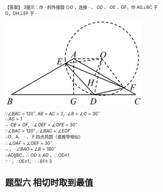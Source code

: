 【答案】 3提示：作 $\cdot$ 的外接圆 $\odot O$ ，连接 $\cdot$ 、 $O D$ 、 $O E$ 、OF，作 AG⊥BC 于 G，OH⊥EF 于 $\cdot$

![](<../../qs_image_DB/专题2-3_八种隐圆类最值问题，圆来如此简单（解析版）/e8e3c3f34d74ed6d3d4f5ebd581a65bc30fb4d60f8af9a32e33a15c9163af263.jpg>)

$\because \angle B A C = 1 2 0 ^ { \circ } , A B = A C = 2 , \therefore \angle B = \angle C = 3 0 ^ { \circ }$   
$\therefore A G = 1$   
$-$ $\cdot O E { = } O F , ~ \therefore \angle O E F { = } \angle O F E { = } 3 0 ^ { \circ }$   
$\because \angle B A C = 1 2 0 ^ { \circ } , \therefore \angle B A C = \angle E O F$   
∴O、A、 $\cdot$ 、 $F$ 四点共圆（或推导相似）  
$\therefore \angle O A F { = } \angle O E F { = } 3 0 ^ { \circ }$   
$-$ ， $\cdot \angle B A O + \angle B = 1 8 0 ^ { \circ }$   
∴AO∥BC，∴ $O D \geqslant A G$ ，∴OD≥1  
∵ $\cdot$ ，∴OE≥1， $\cdot$ ∴EF≥ 3

# 题型六 相切时取到最值
